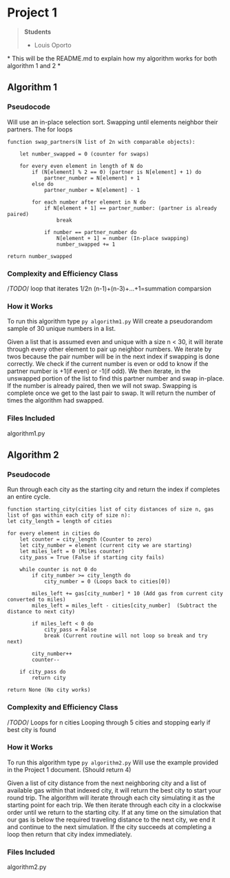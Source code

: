 # Project 1

>  **Students**
> - Louis Oporto

\* This will be the README.md to explain how my algorithm works for both algorithm 1 and 2 \*

## Algorithm 1
### Pseudocode
Will use an in-place selection sort. Swapping until elements neighbor their partners.
The for loops

    function swap_partners(N list of 2n with comparable objects):

        let number_swapped = 0 (counter for swaps)

        for every even element in length of N do
            if (N[element] % 2 == 0) (partner is N[element] + 1) do
                partner_number = N[element] + 1
            else do
                partner_number = N[element] - 1

            for each number after element in N do
                if N[element + 1] == partner_number: (partner is already paired)
                    break

                if number == partner_number do
                    N[element + 1] = number (In-place swapping)
                    number_swapped += 1

    return number_swapped

###  Complexity and Efficiency Class
/*TODO*/
loop that iterates 1/2n
    (n-1)+(n-3)+...+1=summation comparsion

### How it Works
To run this algorithm type `py algorithm1.py`
Will create a pseudorandom sample of 30 unique numbers in a list.

Given a list that is assumed even and unique with a size n < 30, it will iterate through every other element to pair up neighbor numbers. We iterate by twos because the pair number will be in the next index if swapping is done correctly. We check if the current number is even or odd to know if the partner number is +1(if even) or -1(if odd). We then iterate, in the unswapped portion of the list to find this partner number and swap in-place. If the number is already paired, then we will not swap. Swapping is complete once we get to the last pair to swap. It will return the number of times the algorithm had swapped.

### Files Included
algorithm1.py


## Algorithm 2
### Pseudocode
Run through each city as the starting city and return the index if completes an entire cycle.

    function starting_city(cities list of city distances of size n, gas list of gas within each city of size n):
    let city_length = length of cities

    for every element in cities do
        let counter = city_length (Counter to zero)
        let city_number = element (current city we are starting)
        let miles_left = 0 (Miles counter)
        city_pass = True (False if starting city fails)

        while counter is not 0 do
            if city_number >= city_length do
                city_number = 0 (Loops back to cities[0])

            miles_left += gas[city_number] * 10 (Add gas from current city converted to miles)
            miles_left = miles_left - cities[city_number]  (Subtract the distance to next city)

            if miles_left < 0 do
                city_pass = False
                break (Current routine will not loop so break and try next)

            city_number++
            counter--

        if city_pass do
            return city

    return None (No city works)

###  Complexity and Efficiency Class
/*TODO*/
Loops for n cities
    Looping through 5 cities and stopping early if best city is found

### How it Works
To run this algorithm type `py algorithm2.py`
Will use the example provided in the Project 1 document. (Should return 4)

Given a list of city distance from the next neighboring city and a list of available gas within that indexed city, it will return the best city to start your round trip.
The algorithm will iterate through each city simulating it as the starting point for each trip. We then iterate through each city in a clockwise order until we return to the starting city. If at any time on the simulation that our gas is below the required traveling distance to the next city, we end it and continue to the next simulation. If the city succeeds at completing a loop then return that city index immediately.

### Files Included
algorithm2.py
